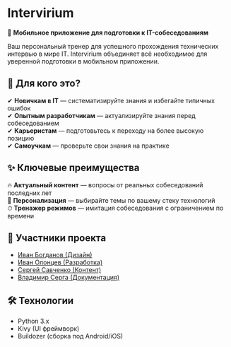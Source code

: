 # Intervirium

📱 **Мобильное приложение для подготовки к IT-собеседованиям**

Ваш персональный тренер для успешного прохождения технических интервью в мире IT. Intervirium объединяет всё необходимое для уверенной подготовки в мобильном приложении.

## 🎯 Для кого это?

✔ **Новичкам в IT** — систематизируйте знания и избегайте типичных ошибок  
✔ **Опытным разработчикам** — актуализируйте знания перед собеседованием  
✔ **Карьеристам** — подготовьтесь к переходу на более высокую позицию  
✔ **Самоучкам** — проверьте свои знания на практике  

## ✨ Ключевые преимущества

🔥 **Актуальный контент** — вопросы от реальных собеседований последних лет  
🎯 **Персонализация** — выбирайте темы по вашему стеку технологий  
⏱ **Тренажер режимов** — имитация собеседования с ограничением по времени

## 👥 Участники проекта
- [Иван Богданов (Дизайн)](https://github.com/vanyadingle)
- [Иван Олонцев (Разработка)](https://github.com/dmortyanov)
- [Сергей Савченко (Контент)](https://github.com/serblowup)
- [Владимир Серга (Документация)](https://github.com/feronski-bkpk)

## 🛠 Технологии
- Python 3.x
- Kivy (UI фреймворк)
- Buildozer (сборка под Android/iOS)
